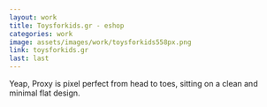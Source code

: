 ```yaml
---
layout: work
title: Toysforkids.gr - eshop
categories: work
image: assets/images/work/toysforkids558px.png
link: toysforkids.gr
last: last
---
```


Yeap, Proxy is pixel perfect from head to toes, sitting on a clean and minimal flat design.

